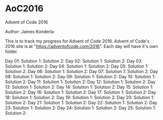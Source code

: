 # AoC2016
Advent of Code 2016

Author: James Konderla

This is to track my progress for Advent of Code 2016. Advent of Code's 2016 site is at "https://adventofcode.com/2016". Each day will have it's own folder.

Day 01:
    Solution 1:
    Solution 2:
Day 02:
    Solution 1:
    Solution 2:
Day 03:
    Solution 1:
    Solution 2:
Day 04:
    Solution 1:
    Solution 2:
Day 05:
    Solution 1:
    Solution 2:
Day 06:
    Solution 1:
    Solution 2:
Day 07:
    Solution 1:
    Solution 2:
Day 08:
    Solution 1:
    Solution 2:
Day 09:
    Solution 1:
    Solution 2:
Day 10:
    Solution 1:
    Solution 2:
Day 11:
    Solution 1:
    Solution 2:
Day 12:
    Solution 1:
    Solution 2:
Day 13:
    Solution 1:
    Solution 2:
Day 14:
    Solution 1:
    Solution 2:
Day 15:
    Solution 1:
    Solution 2:
Day 16:
    Solution 1:
    Solution 2:
Day 17:
    Solution 1:
    Solution 2:
Day 18:
    Solution 1:
    Solution 2:
Day 19:
    Solution 1:
    Solution 2:
Day 20:
    Solution 1:
    Solution 2:
Day 21:
    Solution 1:
    Solution 2:
Day 22:
    Solution 1:
    Solution 2:
Day 23:
    Solution 1:
    Solution 2:
Day 24:
    Solution 1:
    Solution 2:
Day 25:
    Solution 1:
    Solution 2: